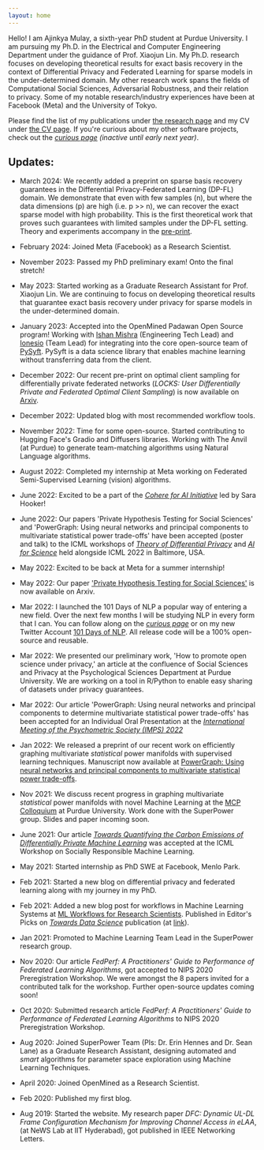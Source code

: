 ```yaml
---
layout: home
---
```


Hello! I am Ajinkya Mulay, a sixth-year PhD student at Purdue University. I am pursuing my Ph.D. in the Electrical and Computer Engineering Department under the guidance of Prof. Xiaojun Lin. My Ph.D. research focuses on developing theoretical results for exact basis recovery in the context of Differential Privacy and Federated Learning for sparse models in the under-determined domain. My other research work spans the fields of Computational Social Sciences, Adversarial Robustness, and their relation to privacy. Some of my notable research/industry experiences have been at Facebook (Meta) and the University of Tokyo.

Please find the list of my publications under [the research page](/research/) and my CV under [the CV page](/cv/). If you're curious about my other software projects, check out the [*curious page*](/curious/) <em>(inactive until early next year)</em>.

## Updates: ##

* March 2024: We recently added a preprint on sparse basis recovery guarantees in the Differential Privacy-Federated Learning (DP-FL) domain. We demonstrate that even with few samples (n), but where the data dimensions (p) are high (i.e. p >> n), we can recover the exact sparse model with high probability. This is the first theoretical work that proves such guarantees with limited samples under the DP-FL setting. Theory and experiments accompany in the [pre-print](https://arxiv.org/abs/2402.19016).

* February 2024: Joined Meta (Facebook) as a Research Scientist. 

* November 2023: Passed my PhD preliminary exam! Onto the final stretch!

* May 2023: Started working as a Graduate Research Assistant for Prof. Xiaojun Lin. We are continuing to focus on developing theoretical results that guarantee exact basis recovery under privacy for sparse models in the under-determined domain. 

* January 2023: Accepted into the OpenMined Padawan Open Source program! Working with [Ishan Mishra](https://www.linkedin.com/in/ishanmishra0/) (Engineering Tech Lead) and [Ionesio](https://www.linkedin.com/in/ionesio-junior/) (Team Lead) for integrating into the core open-source team of [PySyft](https://github.com/OpenMined/PySyft). PySyft is a data science library that enables machine learning without transferring data from the client.

* December 2022: Our recent pre-print on optimal client sampling for differentially private federated networks (<em>LOCKS: User Differentially Private and Federated Optimal Client Sampling</em>)  is now available on [Arxiv](https://arxiv.org/abs/2212.13071).

* December 2022: Updated blog with most recommended workflow tools.

* November 2022: Time for some open-source. Started contributing to Hugging Face's Gradio and Diffusers libraries. Working with The Anvil (at Purdue) to generate team-matching algorithms using Natural Language algorithms. 

* August 2022: Completed my internship at Meta working on Federated Semi-Supervised Learning (vision) algorithms.

* June 2022: Excited to be a part of the <em>[Cohere for AI Initiative](https://cohere.for.ai/)</em> led by Sara Hooker!

* June 2022: Our papers 'Private Hypothesis Testing for Social Sciences' and 'PowerGraph: Using neural networks and principal components to multivariate statistical power trade-offs' have been accepted (poster and talk) to the ICML workshops of <em>[Theory of Differential Privacy](https://tpdp.journalprivacyconfidentiality.org/2022/)</em> and <em>[AI for Science](http://www.ai4science.net/icml22/)</em> held alongside ICML 2022 in Baltimore, USA. 

* May 2022: Excited to be back at Meta for a summer internship!

* May 2022: Our paper ['Private Hypothesis Testing for Social Sciences'](https://arxiv.org/abs/2205.05522) is now available on Arxiv.

* Mar 2022: I launched the 101 Days of NLP a popular way of entering a new field. Over the next few months I will be studying NLP in every form that I can. You can follow along on the [*curious page*](/curious/) or on my new Twitter Account [101 Days of NLP](https://twitter.com/101DaysOfNLP). All release code will be a 100% open-source and reusable.

* Mar 2022: We presented our preliminary work, 'How to promote open science under privacy,' an article at the confluence of Social Sciences and Privacy at the Psychological Sciences Department at Purdue University. We are working on a tool in R/Python to enable easy sharing of datasets under privacy guarantees.

* Mar 2022: Our article 'PowerGraph: Using neural networks and principal components to determine multivariate statistical power trade-offs' has been accepted for an Individual Oral Presentation at the <em>[International Meeting of the Psychometric Society (IMPS) 2022](https://www.psychometricsociety.org/imps-2022)</em>

* Jan 2022: We released a preprint of our recent work on efficiently graphing multivariate <em>statistical</em> power manifolds with supervised learning techniques. Manuscript now available at [PowerGraph: Using neural networks and principal components to multivariate statistical power trade-offs](https://arxiv.org/abs/2201.00719).

* Nov 2021: We discuss recent progress in graphing multivariate <em>statistical</em> power manifolds with novel Machine Learning at the [MCP Colloquium](https://www.purdue.edu/hhs/psy/colloquia/index.html) at Purdue University. Work done with the SuperPower group. Slides and paper incoming soon.

* June 2021: Our article <em>[Towards Quantifying the Carbon Emissions of Differentially Private Machine Learning](https://arxiv.org/abs/2107.06946)</em> was accepted at the ICML Workshop on Socially Responsible Machine Learning. 

* May 2021: Started internship as PhD SWE at Facebook, Menlo Park.

* Feb 2021: Started a new blog on differential privacy and federated learning along with my journey in my PhD.

* Feb 2021: Added a new blog post for workflows in Machine Learning Systems at [ML Workflows for Research Scientists](https://thehimalayanleo.github.io/MLForResearchScientists/). Published in Editor's Picks on *[Towards Data Science](https://towardsdatascience.com/)* publication (at [link](https://towardsdatascience.com/machine-learning-workflow-for-research-scientists-fb582538aac1)). 

* Jan 2021: Promoted to Machine Learning Team Lead in the SuperPower research group.

* Nov 2020: Our article <em>FedPerf: A Practitioners' Guide to Performance of Federated Learning Algorithms</em>, got accepted to NIPS 2020 Preregistration Workshop. We were amongst the 8 papers invited for a contributed talk for the workshop. Further open-source updates coming soon!

* Oct 2020: Submitted research article <em>FedPerf: A Practitioners' Guide to Performance of Federated Learning Algorithms</em> to NIPS 2020 Preregistration Workshop.

* Aug 2020: Joined SuperPower Team (PIs: Dr. Erin Hennes and Dr. Sean Lane) as a Graduate Research Assistant, designing automated and <em>smart</em> algorithms for parameter space exploration using Machine Learning Techniques.

* April 2020: Joined OpenMined as a Research Scientist.

* Feb 2020: Published my first blog. 

* Aug 2019: Started the website. My research paper <em>DFC: Dynamic UL-DL Frame Configuration Mechanism for Improving Channel Access in eLAA</em>, (at NeWS Lab at IIT Hyderabad), got published in IEEE Networking Letters. 
